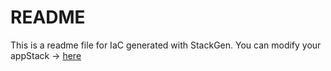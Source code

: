 # README
This is a readme file for IaC generated with StackGen.
You can modify your appStack -> [here](http://main.dev.stackgen.com/appstacks/80bacd5f-1413-451e-9a1c-f3b81873e1ee)
